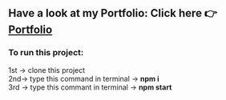 ###
<h2>Have a look at my Portfolio: Click here 👉<a href="https://portfolio-suryamani-kumar-byj5.onrender.com/">Portfolio</a></h2> 
<h3>To run this project:</h3>
<div>
  1st -> clone this project
  <br>
  2nd-> type this command in terminal -> <b>npm i</b>
  <br>
  3rd -> type this commant in terminal -> <b>npm start</b>
</div>
